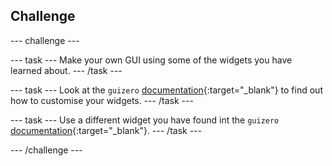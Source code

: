 ## Challenge

--- challenge ---

--- task ---
Make your own GUI using some of the widgets you have learned about. 
--- /task ---

--- task ---
Look at the `guizero` [documentation](https://lawsie.github.io/guizero/widgetoverview/){:target="_blank"} to find out how to customise your widgets. 
--- /task ---

--- task ---
Use a different widget you have found int the `guizero` [documentation](https://lawsie.github.io/guizero/widgetoverview/){:target="_blank"}. 
--- /task ---




--- /challenge ---
